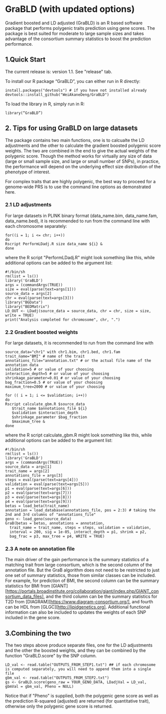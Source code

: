 # GraBLD (with updated options)

Gradient boosted and LD adjusted (GraBLD) is an R based software package that performs polygenic traits prediction using gene scores. The package is best suited for moderate to large sample sizes and takes advantage of the consortium summary statistics to boost the prediction performance. 

## 1.Quick Start  

The current release is: version 1.1. See "release" tab. 

To install our R package “GraBLD”, you can either run in R directly:

    install.packages("devtools") # if you have not installed already
    devtools::install_github("WeiAkaneDeng/GraBLD")

To load the library in R, simply run in R:

    library(“GraBLD”)

## 2. Tips for using GraBLD on large datasets

The package contains two main functions, one is to calcualte the LD adjustments and the other to calculate the gradient boosted polygenic score weights. The two are combined in the end to give the actual weights of the polygenic score. Though the method works for virtually any size of data (large or small sample size, and large or small number of SNPs), in practice, the performance will depend on the underlying effect size distribution of the phenotype of interest.  

For complex traits that are highly polygenic, the best way to proceed for a genome-wide PRS is to use the command line options as demonstrated here.

### 2.1 LD adjustments

For large datasets in PLINK binary format (data_name.bim, data_name.fam, data_name.bed), it is recommended to run from the command line with each chromosome separately: 

    for((i = 1; i <= chr; i++))
    do
    Rscript PerformLDadj.R size data_name ${i} &
    done

where the R script "PerformLDadj.R" might look something like this, while additional options can be added to the argument list: 
    
    #!/bin/sh
    rm(list = ls())
    library('GraBLD')
    args = (commandArgs(TRUE))
    size = eval(parse(text=args[1]))
    source_data = args[2]
    chr = eval(parse(text=args[3]))
    library("BGData")
    library("BEDMatrix")
    LD_OUT <- LDadj(source_data = source_data, chr = chr, size = size, write = TRUE)
    print("Analysis completed for chromosome", chr, ".")


### 2.2 Gradient boosted weights

For large datasets, it is recommended to run from the command line with 
    
    source_data="chr1" with chr1.bim, chr1.bed, chr1.fam
    trait_name="BMI" # name of the trait
    annotations_file="annotation.txt" # or the actual file name of the annotation data
    validation=5 # or value of your choosing
    interaction_depth=5 # or value of your choosing
    shrinkage_parameter=0.01 # or value of your choosing
    bag_fraction=0.5 # or value of your choosing
    maximum_tree=2000 # or value of your choosing
    
    for (( i = 1; i <= $validation; i++))
    do
    Rscript calculate_gbm.R $source_data
       $trait_name $annotations_file ${i}
       $validation $interaction_depth
       $shrinkage_parameter $bag_fraction
       $maximum_tree &
    done
    
where the R script calculate_gbm.R might look something like this, while additional options can be added to the argument list: 

    #!/bin/sh
    rm(list = ls())
    library('GraBLD')
    args = (commandArgs(TRUE))
    source_data = args[1]
    trait_name = args[2]
    annotations_file = args[3]
    steps = eval(parse(text=args[4]))
    validation = eval(parse(text=args[5]))
    p1 = eval(parse(text=args[6]))
    p2 = eval(parse(text=args[7]))
    p3 = eval(parse(text=args[8]))
    p4 = eval(parse(text=args[9]))
    betas = load_beta(trait_name)
    annotation = load_database(annotations_file, pos = 2:3) # taking the 2nd and 3rd columns of "annotations_file"
    geno <- load_geno(source_data)
    GraB(betas = betas, annotations = annotation,
      trait_name = trait_name, steps = steps, validation = validation,
      interval = 200, sig = 1e-05, interact_depth = p1, shrink = p2,
      bag_frac = p3, max_tree = p4, WRITE = TRUE)

### 2.3 A note on annotation file

The main driver of the gain performance is the summary statistics of a matching trait from large consortium, which is the second column of the annotation file. But the GraB algorithm does not need to be restricted to just one set of summary statistics, those from similar classes can be included. For example, for prediction of BMI, the second column can be the summary statistics for BMI from [GIANT][https://portals.broadinstitute.org/collaboration/giant/index.php/GIANT_consortium_data_files], and the third column can be the summary statistics for T2D from [DIAGRAM][https://www.diagram-consortium.org/], and fourth can be HDL from [GLGC][http://lipidgenetics.org]. Additional functional information can also be included to updates the weights of each SNP included in the gene score.


## 3.Combining the two 

The two steps above produce separate files, one for the LD adjustments and the other the boosted weights, and they can be combined by the function "GraBLD.score" by the SNP column.

    LD_val <- read.table("OUTPUTS_FROM_STEP1.txt") ## if each chromosome is computed separately, you will need to append them into a single file 
    gbm_val <- read.table("OUTPUTS_FROM_STEP2.txt")
    gs <- GraBLD.score(geno_raw = YOUR_GENO_DATA, LDadjVal = LD_val, gbmVal = gbm_val, Pheno = NULL)

Notice that if "Pheno" is supplied, both the polygenic gene score as well as the prediction R-squared (adjusted) are returned (for quantitative trait), otherwise only the polygenic gene score is returned.
